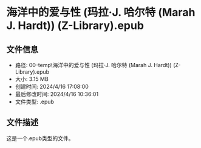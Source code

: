 ﻿# 海洋中的爱与性 (玛拉·J. 哈尔特 (Marah J. Hardt)) (Z-Library).epub

## 文件信息
- 路径: 00-temp\海洋中的爱与性 (玛拉·J. 哈尔特 (Marah J. Hardt)) (Z-Library).epub
- 大小: 3.15 MB
- 创建时间: 2024/4/16 17:08:00
- 最后修改时间: 2024/4/16 10:36:01
- 文件类型: .epub

## 文件描述
这是一个.epub类型的文件。

